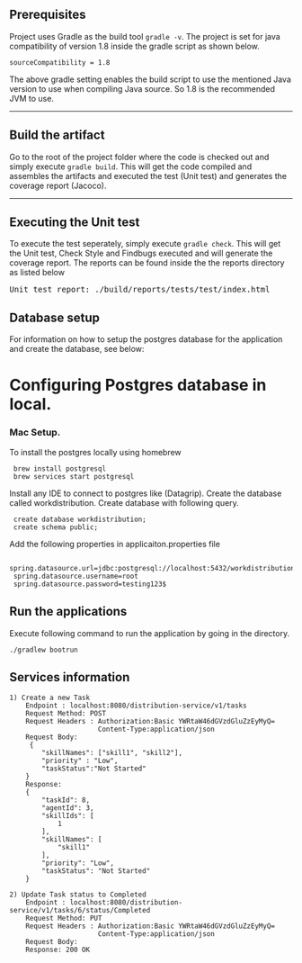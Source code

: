 ## Prerequisites 
Project uses Gradle as the build tool `gradle -v`. The project is set for java compatibility of version 1.8 inside the gradle script as shown below.
    
    sourceCompatibility = 1.8

The above gradle setting enables the build script to use the mentioned Java version to use when compiling Java source. So 1.8 is the recommended JVM to use.

---

## Build the artifact

Go to the root of the project folder where the code is checked out and simply execute `gradle build`. This will get the code compiled and assembles the artifacts and executed the test (Unit test) and generates the coverage report (Jacoco).


---

## Executing the Unit test

To execute the test seperately,  simply execute `gradle check`. This will get the Unit test, Check Style and Findbugs executed and will generate the coverage report. The reports can be found inside the the reports directory as listed below

<pre>
Unit test report: ./build/reports/tests/test/index.html
</pre>

## Database setup

For information on how to setup the postgres database for the application and create the database, see below:

# Configuring Postgres database in local.
### Mac Setup.
To install the postgres locally using homebrew 
     
     brew install postgresql
     brew services start postgresql
     
Install any IDE to connect to postgres like (Datagrip). Create the database called workdistribution. Create database with following query. 

     create database workdistribution;
     create schema public;
     
Add the following properties in applicaiton.properties file 
     
     spring.datasource.url=jdbc:postgresql://localhost:5432/workdistribution
     spring.datasource.username=root
     spring.datasource.password=testing123$
     
     

## Run the applications

Execute following command to run the application by going in the directory.

    ./gradlew bootrun

## Services information

	1) Create a new Task
		Endpoint : localhost:8080/distribution-service/v1/tasks
		Request Method: POST
		Request Headers : Authorization:Basic YWRtaW46dGVzdGluZzEyMyQ=
						  Content-Type:application/json
		Request Body:
		 {
			"skillNames": ["skill1", "skill2"],
			"priority" : "Low",
		 	"taskStatus":"Not Started"
		}
		Response: 
		{
		    "taskId": 8,
		    "agentId": 3,
		    "skillIds": [
		        1
		    ],
		    "skillNames": [
		        "skill1"
		    ],
		    "priority": "Low",
		    "taskStatus": "Not Started"
		}

	2) Update Task status to Completed
		Endpoint : localhost:8080/distribution-service/v1/tasks/6/status/Completed
		Request Method: PUT
		Request Headers : Authorization:Basic YWRtaW46dGVzdGluZzEyMyQ=
						  Content-Type:application/json
		Request Body:
		Response: 200 OK



